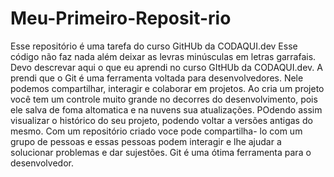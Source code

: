 # Meu-Primeiro-Reposit-rio
Esse repositório é uma tarefa do curso GitHUb da CODAQUI.dev
Esse código não faz nada além deixar as levras minúsculas em letras garrafais.
Devo descrevar aqui o que eu aprendi no curso GItHUb da CODAQUI.dev.
A prendi que o Git é uma ferramenta voltada para desenvolvedores. Nele podemos compartilhar, interagir e colaborar em projetos. 
Ao cria um projeto você tem um controle muito grande no decorres do desenvolvimento, pois ele salva de foma altomatica e na nuvens sua atualizações. POdendo assim
visualizar o histórico do seu projeto, podendo voltar a versões antigas do mesmo. 
Com um repositório criado voce pode compartilha- lo com um grupo de pessoas e essas pessoas podem interagir e lhe ajudar a solucionar problemas e dar sujestões.
Git é uma ótima ferramenta para o desenvolvedor.

